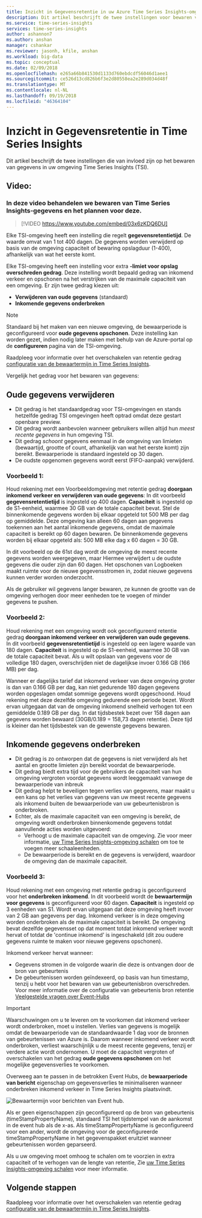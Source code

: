 ```yaml
---
title: Inzicht in Gegevensretentie in uw Azure Time Series Insights-omgeving | Microsoft Docs
description: Dit artikel beschrijft de twee instellingen voor bewaren van gegevens in uw Azure Time Series Insights-omgeving.
ms.service: time-series-insights
services: time-series-insights
author: ashannon7
ms.author: anshan
manager: cshankar
ms.reviewer: jasonh, kfile, anshan
ms.workload: big-data
ms.topic: conceptual
ms.date: 02/09/2018
ms.openlocfilehash: e265a66b841530d1133d760ebdcdf56046d1aee1
ms.sourcegitcommit: ce526d13cd826b6f3e2d80558ea2e289d034d48f
ms.translationtype: MT
ms.contentlocale: nl-NL
ms.lasthandoff: 09/19/2018
ms.locfileid: "46364104"
---
```

# <a name="understand-data-retention-in-time-series-insights"></a>Inzicht in Gegevensretentie in Time Series Insights

Dit artikel beschrijft de twee instellingen die van invloed zijn op het bewaren van gegevens in uw omgeving Time Series Insights (TSI).

## <a name="video"></a>Video: 

### <a name="in-this-video-we-cover-time-series-insights-data-retention-and-how-to-plan-for-itbr"></a>In deze video behandelen we bewaren van Time Series Insights-gegevens en het plannen voor deze.</br>

> [!VIDEO https://www.youtube.com/embed/03x6zKDQ6DU]

Elke TSI-omgeving heeft een instelling die regelt **gegevensretentietijd**. De waarde omvat van 1 tot 400 dagen. De gegevens worden verwijderd op basis van de omgeving capaciteit of bewaring opslagduur (1-400), afhankelijk van wat het eerste komt.

Elke TSI-omgeving heeft een instelling voor extra **-limiet voor opslag overschreden gedrag**. Deze instelling wordt bepaald gedrag van inkomend verkeer en opschonen na het verstrijken van de maximale capaciteit van een omgeving. Er zijn twee gedrag kiezen uit:
- **Verwijderen van oude gegevens** (standaard)  
- **Inkomende gegevens onderbreken**

> [!NOTE]
> Standaard bij het maken van een nieuwe omgeving, de bewaarperiode is geconfigureerd voor **oude gegevens opschonen**. Deze instelling kan worden gezet, indien nodig later maken met behulp van de Azure-portal op de **configureren** pagina van de TSI-omgeving.

Raadpleeg voor informatie over het overschakelen van retentie gedrag [configuratie van de bewaartermijn in Time Series Insights](time-series-insights-how-to-configure-retention.md).

Vergelijk het gedrag voor het bewaren van gegevens:

## <a name="purge-old-data"></a>Oude gegevens verwijderen
- Dit gedrag is het standaardgedrag voor TSI-omgevingen en stands hetzelfde gedrag TSI omgevingen heeft optrad omdat deze gestart openbare preview.  
- Dit gedrag wordt aanbevolen wanneer gebruikers willen altijd hun *meest recente gegevens* in hun omgeving TSI. 
- Dit gedrag *schoont* gegevens eenmaal in de omgeving van limieten (bewaartijd, grootte of count, afhankelijk van wat het eerste komt) zijn bereikt. Bewaarperiode is standaard ingesteld op 30 dagen. 
- De oudste opgenomen gegevens wordt eerst (FIFO-aanpak) verwijderd.

### <a name="example-1"></a>Voorbeeld 1:
Houd rekening met een Voorbeeldomgeving met retentie gedrag **doorgaan inkomend verkeer en verwijderen van oude gegevens**: In dit voorbeeld **gegevensretentietijd** is ingesteld op 400 dagen. **Capaciteit** is ingesteld op de S1-eenheid, waarmee 30 GB van de totale capaciteit bevat.   Stel de binnenkomende gegevens worden bij elkaar opgeteld tot 500 MB per dag op gemiddelde. Deze omgeving kan alleen 60 dagen aan gegevens toekennen aan het aantal inkomende gegevens, omdat de maximale capaciteit is bereikt op 60 dagen bewaren. De binnenkomende gegevens worden bij elkaar opgeteld als: 500 MB elke dag x 60 dagen = 30 GB. 

In dit voorbeeld op de 61st dag wordt de omgeving de meest recente gegevens worden weergegeven, maar Hiermee verwijdert u de oudste gegevens die ouder zijn dan 60 dagen. Het opschonen van Logboeken maakt ruimte voor de nieuwe gegevensstromen in, zodat nieuwe gegevens kunnen verder worden onderzocht. 

Als de gebruiker wil gegevens langer bewaren, ze kunnen de grootte van de omgeving verhogen door meer eenheden toe te voegen of minder gegevens te pushen.  

### <a name="example-2"></a>Voorbeeld 2:
Houd rekening met een omgeving wordt ook geconfigureerd retentie gedrag **doorgaan inkomend verkeer en verwijderen van oude gegevens**. In dit voorbeeld **gegevensretentietijd** is ingesteld op een lagere waarde van 180 dagen. **Capaciteit** is ingesteld op de S1-eenheid, waarmee 30 GB van de totale capaciteit bevat. Als u wilt opslaan van gegevens voor de volledige 180 dagen, overschrijden niet de dagelijkse invoer 0.166 GB (166 MB) per dag.  

Wanneer er dagelijks tarief dat inkomend verkeer van deze omgeving groter is dan van 0.166 GB per dag, kan niet gedurende 180 dagen gegevens worden opgeslagen omdat sommige gegevens wordt opgeschoond. Houd rekening met deze dezelfde omgeving gedurende een periode bezet. Wordt ervan uitgegaan dat van de omgeving inkomend snelheid verhogen tot een gemiddelde 0.189 GB per dag. In dat tijdsbestek bezet over 158 dagen aan gegevens worden bewaard (30GB/0.189 = 158,73 dagen retentie). Deze tijd is kleiner dan het tijdsbestek van de gewenste gegevens bewaren.

## <a name="pause-ingress"></a>Inkomende gegevens onderbreken
- Dit gedrag is zo ontworpen dat de gegevens is niet verwijderd als het aantal en grootte limieten zijn bereikt voordat de bewaarperiode.  
- Dit gedrag biedt extra tijd voor de gebruikers de capaciteit van hun omgeving vergroten voordat gegevens wordt leeggemaakt vanwege de bewaarperiode van inbreuk
- Dit gedrag helpt te beveiligen tegen verlies van gegevens, maar maakt u een kans op het verlies van gegevens van uw meest recente gegevens als inkomend buiten de bewaarperiode van uw gebeurtenisbron is onderbroken.
- Echter, als de maximale capaciteit van een omgeving is bereikt, de omgeving wordt onderbroken binnenkomende gegevens totdat aanvullende acties worden uitgevoerd: 
   - Verhoogt u de maximale capaciteit van de omgeving. Zie voor meer informatie, [uw Time Series Insights-omgeving schalen](time-series-insights-how-to-scale-your-environment.md) om toe te voegen meer schaaleenheden.
   - De bewaarperiode is bereikt en de gegevens is verwijderd, waardoor de omgeving dan de maximale capaciteit.

### <a name="example-3"></a>Voorbeeld 3:
Houd rekening met een omgeving met retentie gedrag is geconfigureerd voor het **onderbreken inkomend**. In dit voorbeeld wordt de **bewaartermijn voor gegevens** is geconfigureerd voor 60 dagen. **Capaciteit** is ingesteld op 3 eenheden van S1. Wordt ervan uitgegaan dat deze omgeving heeft invoer van 2 GB aan gegevens per dag. Inkomend verkeer is in deze omgeving worden onderbroken als de maximale capaciteit is bereikt. De omgeving bevat dezelfde gegevensset op dat moment totdat inkomend verkeer wordt hervat of totdat de 'continue inkomend' is ingeschakeld (dit zou oudere gegevens ruimte te maken voor nieuwe gegevens opschonen). 

Inkomend verkeer hervat wanneer:
- Gegevens stromen in de volgorde waarin die deze is ontvangen door de bron van gebeurtenis
- De gebeurtenissen worden geïndexeerd, op basis van hun timestamp, tenzij u hebt voor het bewaren van uw gebeurtenisbron overschreden. Voor meer informatie over de configuratie van gebeurtenis bron retentie [Veelgestelde vragen over Event-Hubs](../event-hubs/event-hubs-faq.md)

> [!IMPORTANT]
> Waarschuwingen om u te leveren om te voorkomen dat inkomend verkeer wordt onderbroken, moet u instellen. Verlies van gegevens is mogelijk omdat de bewaarperiode van de standaardwaarde 1 dag voor de bronnen van gebeurtenissen van Azure is. Daarom wanneer inkomend verkeer wordt onderbroken, verliest waarschijnlijk u de meest recente gegevens, tenzij er verdere actie wordt ondernomen. U moet de capaciteit vergroten of overschakelen van het gedrag **oude gegevens opschonen** om het mogelijke gegevensverlies te voorkomen.

Overweeg aan te passen in de betrokken Event Hubs, de **bewaarperiode van bericht** eigenschap om gegevensverlies te minimaliseren wanneer onderbreken inkomend verkeer in Time Series Insights plaatsvindt.

![Bewaartermijn voor berichten van Event hub.](media/time-series-insights-contepts-retention/event-hub-retention.png)

Als er geen eigenschappen zijn geconfigureerd op de bron van gebeurtenis (timeStampPropertyName), standaard TSI het tijdstempel van de aankomst in de event hub als de x-as. Als timeStampPropertyName is geconfigureerd voor een ander, wordt de omgeving voor de geconfigureerde timeStampPropertyName in het gegevenspakket eruitziet wanneer gebeurtenissen worden geparseerd. 

Als u uw omgeving moet omhoog te schalen om te voorzien in extra capaciteit of te verhogen van de lengte van retentie, Zie [uw Time Series Insights-omgeving schalen](time-series-insights-how-to-scale-your-environment.md) voor meer informatie.  

## <a name="next-steps"></a>Volgende stappen
Raadpleeg voor informatie over het overschakelen van retentie gedrag [configuratie van de bewaartermijn in Time Series Insights](time-series-insights-how-to-configure-retention.md).
